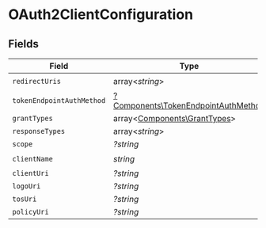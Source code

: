 # OAuth2ClientConfiguration


## Fields

| Field                                                                                     | Type                                                                                      | Required                                                                                  | Description                                                                               |
| ----------------------------------------------------------------------------------------- | ----------------------------------------------------------------------------------------- | ----------------------------------------------------------------------------------------- | ----------------------------------------------------------------------------------------- |
| `redirectUris`                                                                            | array<*string*>                                                                           | :heavy_check_mark:                                                                        | N/A                                                                                       |
| `tokenEndpointAuthMethod`                                                                 | [?Components\TokenEndpointAuthMethod](../../Models/Components/TokenEndpointAuthMethod.md) | :heavy_minus_sign:                                                                        | N/A                                                                                       |
| `grantTypes`                                                                              | array<[Components\GrantTypes](../../Models/Components/GrantTypes.md)>                     | :heavy_minus_sign:                                                                        | N/A                                                                                       |
| `responseTypes`                                                                           | array<*string*>                                                                           | :heavy_minus_sign:                                                                        | N/A                                                                                       |
| `scope`                                                                                   | *?string*                                                                                 | :heavy_minus_sign:                                                                        | N/A                                                                                       |
| `clientName`                                                                              | *string*                                                                                  | :heavy_check_mark:                                                                        | N/A                                                                                       |
| `clientUri`                                                                               | *?string*                                                                                 | :heavy_minus_sign:                                                                        | N/A                                                                                       |
| `logoUri`                                                                                 | *?string*                                                                                 | :heavy_minus_sign:                                                                        | N/A                                                                                       |
| `tosUri`                                                                                  | *?string*                                                                                 | :heavy_minus_sign:                                                                        | N/A                                                                                       |
| `policyUri`                                                                               | *?string*                                                                                 | :heavy_minus_sign:                                                                        | N/A                                                                                       |